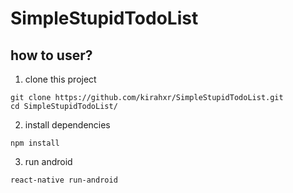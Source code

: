 # SimpleStupidTodoList
## how to user?
1. clone this project
```
git clone https://github.com/kirahxr/SimpleStupidTodoList.git
cd SimpleStupidTodoList/
```
2. install dependencies
```
npm install
```
3. run android
```
react-native run-android
```
